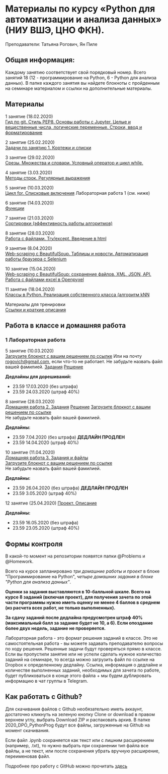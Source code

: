 # Материалы по курсу «Python для автоматизации и анализа данных» (НИУ ВШЭ, ЦНО ФКН).

Преподаватели: Татьяна Рогович, Ян Пиле

## Общая информация:
Каждому занятию соответствует свой порядковый номер. Всего занятий 18 (12 - программирование на Python, 6 - Python для анализа данных). В папке каждого занятия вы найдете блокноты с пройденным на семинаре материалом и ссылки на дополнительные материалы.

## Материалы
1 занятие (18.02.2020)  
[Гид по git. Стиль PEP8. Основы работы с Jupyter. Целые и вещественные числа, логические переменные. Строки, ввод и форматирование](https://github.com/rogovich/2020_DPO_PythonProg/tree/master/1_Introduction)

2 занятие (25.02.2020)  
[Задачи по занятию 1. Кортежи и списки](https://github.com/rogovich/2020_DPO_PythonProg/tree/master/2_Containers_Conditions)

3 занятие (29.02.2020)  
[Срезы. Множества и словари. Условный оператор и цикл while.](https://github.com/rogovich/2020_DPO_PythonProg/tree/master/2_Containers_Conditions)

4 занятие (3.03.2020)  
[Методы строк. Регулярные выражения](https://github.com/rogovich/2020_DPO_PythonProg/tree/master/3_Strings_Regexp)

5 занятие (10.03.2020)  
[Цикл for. Списковые включения](https://github.com/rogovich/2020_DPO_PythonProg/tree/master/4_For_loop)
Лабораторная работа 1 (см. ниже)

6 занятие (14.03.2020)  
[Функции](https://github.com/rogovich/2020_DPO_PythonProg/tree/master/5_Functions)

7 занятие (21.03.2020)  
[Сортировки (эффективность работы алгоритмов)](https://github.com/rogovich/2020_DPO_PythonProg/tree/master/6_Sorting)

8 занятие (28.03.2020)  
[Работа с файлами. Try/except. Введение в html](https://github.com/rogovich/2020_DPO_PythonProg/tree/master/7_Files_Web_Scraping)

9 занятие (8.04.2020)  
[Web-scraping с BeautifulSoup. Таблицы и новости. Автоматизация работы браузера с Selenium](https://github.com/rogovich/2020_DPO_PythonProg/tree/master/8_BS_Selenium)

10 занятие (15.04.2020)  
[Web-scraping с BeautifulSoup: сохранение файлов. XML, JSON, API. Работа с файлами excel в Openpyxel](https://github.com/rogovich/2020_DPO_PythonProg/tree/master/9_API_Openpyxel)

11 занятие (18.04.2020)  
[Классы в Python. Реализация собственного класса (алгоритм kNN](https://github.com/rogovich/2020_DPO_PythonProg/tree/master/10_Classes)

Материалы для тренировки  
[Ссылки и краткие описания](https://github.com/rogovich/2020_DPO_PythonProg/blob/master/dopmaterialy.md)

## Работа в классе и домашняя работа
### 1 Лабораторная работа
5 занятие (10.03.2020)  
[Загрузите блокнот с вашим решением по ссылке](https://www.dropbox.com/request/DiwwhZWXbpmSgON9mCTu)
Или на почту rogovich@gmail.com, если что-то не работает. Не забудьте назвать файл вашей фамилией.
[Задания](https://github.com/rogovich/2020_DPO_PythonProg/blob/master/%40Problems/1_Classwork/1_Classwork.ipynb)
[Решение](https://github.com/rogovich/2020_DPO_PythonProg/blob/master/%40Problems/1_Classwork/1_ClassWork_Solution.ipynb)

**Дедлайны для дорешиваний:**  
* 23.59 17.03.2020 (без штрафа)   
* 23.59 24.03.2020 (штраф 40%)  

8 занятие (28.03.2020)  
[Домашняя работа 2. Задания](https://github.com/rogovich/2020_DPO_PythonProg/tree/master/%40Problems/2_Homework)
[Решение](https://github.com/rogovich/2020_DPO_PythonProg/blob/master/%40Problems/2_Homework/2_Homework_Solution.ipynb)
[Загрузите блокнот с вашим решением по ссылке](https://www.dropbox.com/request/FrqzSyMyr6OpaW8265kJ)  
Не забудьте назвать файл вашей фамилией.

**Дедлайны:**  
* 23.59 7.04.2020 (без штрафа) **ДЕДЛАЙН ПРОДЛЕН**
* 23.59 14.04.2020 (штраф 40%)  

10 занятие (11.04.2020)  
[Домашняя работа 3. Задания и файлы](https://github.com/rogovich/2020_DPO_PythonProg/tree/master/%40Problems/3_Howework)  
[Загрузите блокнот с вашим решением по ссылке](https://www.dropbox.com/request/GXJYWaVB6cSarrpxVsKU)  
Не забудьте назвать файл вашей фамилией.

**Дедлайны:**  
* 23.59 26.04.2020 (без штрафа) **ДЕДЛАЙН ПРОДЛЕН**
* 23.59 3.05.2020 (штраф 40%)  

12 занятие (25.04.2020)
[Проект. Описание](https://docs.google.com/document/d/16PII0IGaLWZEukhHNOrmsPlJsZ5GxJMnXcrNoqNwiag/edit?usp=sharing)

**Дедлайны:**  
* 23.59 16.05.2020 (без штрафа)  
* 23.59 23.05.2020 (штраф 40%)  

## Формы контроля
В какой-то момент на репозитории появятся папки @Problems и @Homework. 

Всего на курсе запланировано *три домашние работы и проект* в блоке "Программирование на Python", *четыре домашних задания в блоке "Python для анализа данных"*.

**Оценки за задания выставляются в 10-балльной шкале. Всего на курсе 8 заданий (включая проект), для получения зачета по этой части программы нужно иметь оценку не менее 4 баллов в среднем (из расчета всех работ, не только выполненных).**

**За сдачу заданий после дедлайна предусмотрен штраф 40% (максимальный балл за задание будет не 10, а 6). Если опоздание более двух недель, задание не проверяется.**

Лабораторная работа - это формат решения заданий в классе. Это не самостоятельная работа - вы можете задавать преподавателю вопросы по ходу решения. Решенные задачи будут проверяться прямо в классе. Если вы пропустили занятие или не успели сделать нужное количество заданий на семинаре, то всегда можно загрузить файл по ссылке на Dropbox к определенному дедлайну. Ссылка, информация о дедлайне и количестве выполненных заданий, необходимых для зачета по работе, будет публиковаться в конце этого файла + мы будем дублировать информацию в чат группы в Telegram.


## Как работать с Github?
Для скачивания файлов с Github необязательно иметь аккаунт, достаточно кликнуть на зеленую кнопку Clone or download в правом верхнем углу, выбрать Download ZIP и распаковать архив. В папке 2020_DPO_PythonProg будут все файлы, загруженные на Github на момент скачивания.

Если файл .ipynb сохраняется как текст или с лишним расширением (например, .txt), то нужно выбрать при сохранении тип файла все файлы, 
а не текст, или после сохранения убрать вручную расширение, переименовав файл.

Подробнее про работу с GitHub можно прочитать [здесь](https://github.com/rogovich/2020_DPO_PythonProg/blob/master/1_Introduction/2020_DPO_0_git.ipynb)
